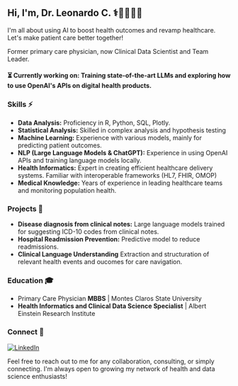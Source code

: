 ## Hi, I'm, Dr. Leonardo C. ⚕️👨🏻‍💻🤖
I'm all about using AI to boost health outcomes and revamp healthcare. Let's make patient care better together!

Former primary care physician, now Clinical Data Scientist and Team Leader.

#### ⏳ Currently working on: Training state-of-the-art LLMs and exploring how to use OpenAI's APIs on digital health products.

### Skills ⚡️
- **Data Analysis:** Proficiency in R, Python, SQL, Plotly.
- **Statistical Analysis:** Skilled in complex analysis and hypothesis testing
- **Machine Learning:** Experience with various models, mainly for predicting patient outcomes.
- **NLP (Large Language Models & ChatGPT):** Experience in using OpenAI APIs and training language models locally.
- **Health Informatics:** Expert in creating efficient healthcare delivery systems. Familiar with interoperable frameworks (HL7, FHIR, OMOP)
- **Medical Knowledge:** Years of experience in leading healthcare teams and monitoring population health.

### Projects 🚀
- **Disease diagnosis from clinical notes:** Large language models trained for suggesting ICD-10 codes from clinical notes.
- **Hospital Readmission Prevention:** Predictive model to reduce readmissions.
- **Clinical Language Understanding** Extraction and structuration of relevant health events and oucomes for care navigation.

### Education 🎓
- Primary Care Physician **MBBS** | Montes Claros State University
- **Health Informatics and Clinical Data Science Specialist** | Albert Einstein Research Institute

### Connect 📱
<a href="https://linkedin.com/in/leocanela" target="_blank">

![LinkedIn](https://img.shields.io/badge/linkedin-%230077B5.svg?style=for-the-badge&logo=linkedin&logoColor=white)

</a>


Feel free to reach out to me for any collaboration, consulting, or simply connecting. I'm always open to growing my network of health and data science enthusiasts! 
